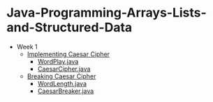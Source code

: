 # Java-Programming-Arrays-Lists-and-Structured-Data


- Week 1
  - <a href="/Week1/ImplementingCaesarCipher">Implementing Caesar Cipher</a>
    - <a href="/Week1/ImplementingCaesarCipher/WordPlay.java">WordPlay.java</a>
    - <a href="/Week1/ImplementingCaesarCipher/CaesarCipher.java">CaesarCipher.java</a>
  - <a href="/Week1/BreakingCaesarCipher">Breaking Caesar Cipher</a>
    - <a href="/Week1/BreakingCaesarCipher/WordLength.java">WordLength.java</a>
    - <a href="/Week1/BreakingCaesarCipher/CaesarBreaker.java">CaesarBreaker.java</a>
